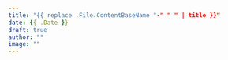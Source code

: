 ```yaml
---
title: "{{ replace .File.ContentBaseName "-" " " | title }}"
date: {{ .Date }}
draft: true
author: ""
image: ""
---
```

